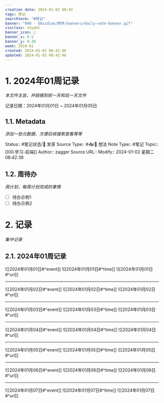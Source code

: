 ```yaml
---
creation date: 2024-01-02 08:42
tags: 周记
searchterm: "#周记"
banner: "040 - Obsidian/附件/banners/daily-note-banner.gif"
cssclass: noyaml
banner_icon: 💌
banner_x: 0.5
banner_y: 0.38
week: 2024-01
created: 2024-01-02 08:42:46
updated: 2024-01-02 08:42:46
---
```


# 1. 2024年01周记录

_本文件主旨，并链接到前一天和后一天文件_

记录日期：2024年01月01日 ~ 2024年01月05日

## 1.1. Metadata

_添加一些元数据，方便后续搜索查看等等_

Status:: #笔记状态/🌱 发芽
Source Type:: #📥/💭 想法 
Note Type:: #笔记
Topic:: [[00.学习-前端]]
Author:: zagger
Source URL::
Modify:: 2024-01-02 星期二 08:42:38

## 1.2. 周待办

_周计划，每周计划完成的事情_

- [ ] 待办示例1
- [ ] 待办示例2

# 2. 记录

_集中记录_

## 2.1. 2024年01周记录
![[2024年01月01日#^event]] 
![[2024年01月01日#^time]] 
![[2024年01月01日#^url]] 

---

![[2024年01月02日#^event]] 
![[2024年01月02日#^time]] 
![[2024年01月02日#^url]] 

---

![[2024年01月03日#^event]] 
![[2024年01月03日#^time]] 
![[2024年01月03日#^url]] 

---

![[2024年01月04日#^event]] 
![[2024年01月04日#^time]] 
![[2024年01月04日#^url]] 

---

![[2024年01月05日#^event]] 
![[2024年01月05日#^time]] 
![[2024年01月05日#^url]] 

---

![[2024年01月06日#^event]] 
![[2024年01月06日#^time]] 
![[2024年01月06日#^url]] 

---

![[2024年01月07日#^event]] 
![[2024年01月07日#^time]] 
![[2024年01月07日#^url]] 

